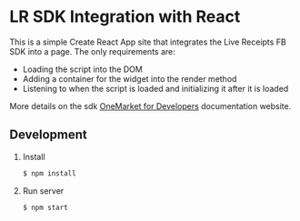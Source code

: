 # LR SDK Integration with React

This is a simple Create React App site that integrates the Live Receipts FB SDK
into a page. The only requirements are:

- Loading the script into the DOM
- Adding a container for the widget into the render method
- Listening to when the script is loaded and initializing it after it is loaded

More details on the sdk [OneMarket for Developers](https://developer.onemarketnetwork.com/user-guide/live-receipts/integration/online/) documentation website.

## Development

1.  Install
    ```sh
    $ npm install
    ```
2.  Run server
    ```sh
    $ npm start
    ```

